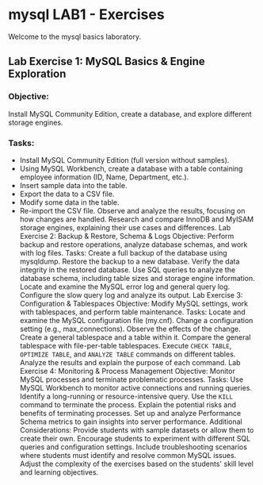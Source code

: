 # mysql LAB1 - Exercises

Welcome to the mysql basics laboratory.


## Lab Exercise 1: MySQL Basics & Engine Exploration
### Objective: 
Install MySQL Community Edition, create a database, and explore different storage engines.
### Tasks:
- Install MySQL Community Edition (full version without samples).
- Using MySQL Workbench, create a database with a table containing employee information (ID, Name, Department, etc.).
- Insert sample data into the table.
- Export the data to a CSV file.
- Modify some data in the table.
- Re-import the CSV file.
Observe and analyze the results, focusing on how changes are handled.
Research and compare InnoDB and MyISAM storage engines, explaining their use cases and differences.
Lab Exercise 2: Backup & Restore, Schema & Logs
Objective: Perform backup and restore operations, analyze database schemas, and work with log files.
Tasks:
Create a full backup of the database using mysqldump.
Restore the backup to a new database.
Verify the data integrity in the restored database.
Use SQL queries to analyze the database schema, including table sizes and storage engine information.
Locate and examine the MySQL error log and general query log.
Configure the slow query log and analyze its output.
Lab Exercise 3: Configuration & Tablespaces
Objective: Modify MySQL settings, work with tablespaces, and perform table maintenance.
Tasks:
Locate and examine the MySQL configuration file (my.cnf).
Change a configuration setting (e.g., max_connections).
Observe the effects of the change.
Create a general tablespace and a table within it.
Compare the general tablespace with file-per-table tablespaces.
Execute `CHECK TABLE`, `OPTIMIZE TABLE`, and `ANALYZE TABLE` commands on different tables.
Analyze the results and explain the purpose of each command.
Lab Exercise 4: Monitoring & Process Management
Objective: Monitor MySQL processes and terminate problematic processes.
Tasks:
Use MySQL Workbench to monitor active connections and running queries.
Identify a long-running or resource-intensive query.
Use the `KILL` command to terminate the process.
Explain the potential risks and benefits of terminating processes.
Set up and analyze Performance Schema metrics to gain insights into server performance.
Additional Considerations:
Provide students with sample datasets or allow them to create their own.
Encourage students to experiment with different SQL queries and configuration settings.
Include troubleshooting scenarios where students must identify and resolve common MySQL issues.
Adjust the complexity of the exercises based on the students' skill level and learning objectives.